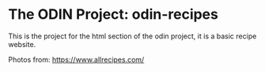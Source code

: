 # The ODIN Project: odin-recipes

This is the project for the html section of the odin project, it is a basic recipe website.

Photos from: https://www.allrecipes.com/